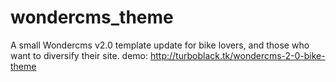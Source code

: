 # wondercms_theme
A small Wondercms v2.0 template update for bike lovers, and those who want to diversify their site.
demo: http://turboblack.tk/wondercms-2-0-bike-theme
